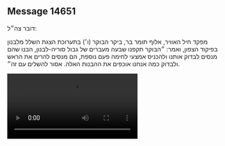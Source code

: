 ## Message 14651

דובר צה״ל: 

מפקד חיל האוויר, אלוף תומר בר, ביקר הבוקר (ו׳) בתערוכת הצגת השלל מלבנון בפיקוד הצפון, ואמר: ״הבוקר תקפנו שבעה מעברים של גבול סוריה-לבנון, הבנו שהם מנסים לבדוק אותנו ולהכניס אמצעי לחימה פעם נוספת, הם מנסים להרים את הראש ולבדוק כמה אנחנו אוכפים את ההבנות האלה. אסור להשלים עם זה״.

![Video](https://data.iron-swords.co.il/2024/December/27/https://data.iron-swords.co.il/2024/December/27/14651/14651_media.mp4)
